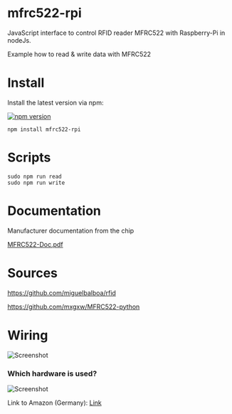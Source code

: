 # mfrc522-rpi

JavaScript interface to control RFID reader MFRC522 with Raspberry-Pi in nodeJs.

Example how to read & write data with MFRC522

# Install

Install the latest version via npm:

[![npm version](https://badge.fury.io/js/mfrc522-rpi.svg)](https://badge.fury.io/js/mfrc522-rpi)
```
npm install mfrc522-rpi
```
# Scripts
```
sudo npm run read
sudo npm run write
```
# Documentation
Manufacturer documentation from the chip

[MFRC522-Doc.pdf](https://www.nxp.com/documents/data_sheet/MFRC522.pdf)

# Sources

https://github.com/miguelbalboa/rfid

https://github.com/mxgxw/MFRC522-python

# Wiring
![Screenshot](https://dl.dropboxusercontent.com/u/13344648/dev/rpi-mfrc522-wiring2.PNG)

### Which hardware is used?

![Screenshot](https://dl.dropboxusercontent.com/u/13344648/dev/RC522.jpg)

Link to Amazon (Germany): [Link](https://www.amazon.de/dp/B00QFDRPZY/ref=cm_sw_r_tw_dp_x_.zoCybA5MAYZ0)